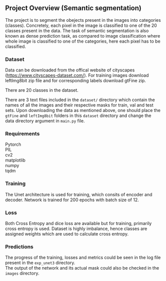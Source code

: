 ## Project Overview (Semantic segmentation)

The project is to segment the obejects present in the images into categories (classes). Concretely, each pixel in the image is classified to one of the 20 classes present in the data. The task of semantic segmentation is also known as dense prediction task, as compared to image classification where whole image is classified to one of the categories, here each pixel has to be classified. 

### Dataset

Data can be downloaded from the offical website of cityscapes (https://www.cityscapes-dataset.com/). For training images download leftImg8bit zip file and for corresponding labels download gtFine zip.

There are 20 classes in the dataset.

There are 3 text files included in the `dataset/` directory which contain the names of all the images and their respective masks for train, val and test sets. Upon downloading the data as mentioned above, one should place the `gtFine` and `leftImg8bit` folders in this `dataset` directory and change the data directory argument in `main.py` file. 


### Requirements
Pytorch </br>
PIL</br>
cv2</br>
matplotlib</br>
numpy</br>
tqdm</br>

### Training

The Unet architecture is used for training, which consits of encoder and decoder. Network is trained for 200 epochs with batch size of 12. 

### Loss

Both Cross Entropy and dice loss are available but for training, primarily cross entropy is used. Dataset is highly imbalance, hence classes are assigned weights which are used to calculate cross entropy.

### Predictions
The progress of the training, losses and metrics could be seen in the log file present in the `exp_unet3` directory. <br>
The output of the network and its actual mask could also be checked in the `images` directory. 

